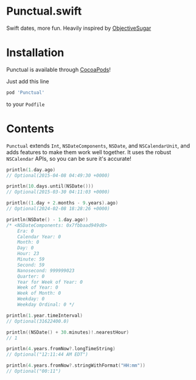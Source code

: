 # Punctual.swift
Swift dates, more fun. Heavily inspired by [ObjectiveSugar](https://github.com/supermarin/objectivesugar)

# Installation
Punctual is available through [CocoaPods](http://cocoapods.org)!

Just add this line
```ruby
pod 'Punctual'
```
to your `Podfile`

# Contents
`Punctual` extends `Int`, `NSDateComponents`, `NSDate`, and `NSCalendarUnit`, and adds features to make them work well together. It uses the robust `NSCalendar` APIs, so you can be sure it's accurate!

```swift
println(1.day.ago)
// Optional(2015-04-08 04:49:30 +0000)

println(10.days.until(NSDate()))
// Optional(2015-03-30 04:11:03 +0000)

println((1.day + 2.months - 9.years).ago)
// Optional(2024-02-08 18:28:26 +0000)

println(NSDate() - 1.day.ago!)
/* <NSDateComponents: 0x7fbbaad949d0>
    Era: 0
    Calendar Year: 0
    Month: 0
    Day: 0
    Hour: 23
    Minute: 59
    Second: 59
    Nanosecond: 999999023
    Quarter: 0
    Year for Week of Year: 0
    Week of Year: 0
    Week of Month: 0
    Weekday: 0
    Weekday Ordinal: 0 */

println(1.year.timeInterval)
// Optional(31622400.0)

println((NSDate() + 30.minutes)!.nearestHour)
// 1

println(4.years.fromNow?.longTimeString)
// Optional("12:11:44 AM EDT")

println(4.years.fromNow?.stringWithFormat("HH:mm"))
// Optional("00:11")

```
